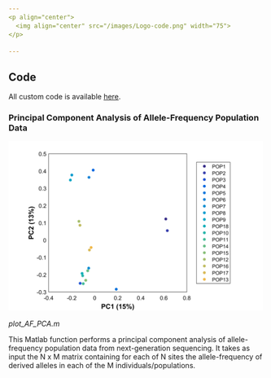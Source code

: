 ```yaml
---
<p align="center"> 
  <img align="center" src="/images/Logo-code.png" width="75">
</p>

---
```


## Code
All custom code is available [here](https://github.com/baduelp/public/). 

### Principal Component Analysis of Allele-Frequency Population Data

<p align="center">
<img src="/images/PC1 & 2 of fake PCA centered 23-Jun-2017.png" style="margin-right: 15px;" width="500">
</p>

<p align="justify">
<em>plot_AF_PCA.m</em>  
  
  This Matlab function performs a principal component analysis of allele-frequency population data from next-generation sequencing. It takes as input the N x M matrix containing for each of N sites the allele-frequency of derived alleles in each of the M individuals/populations.
</p>  
  


        
